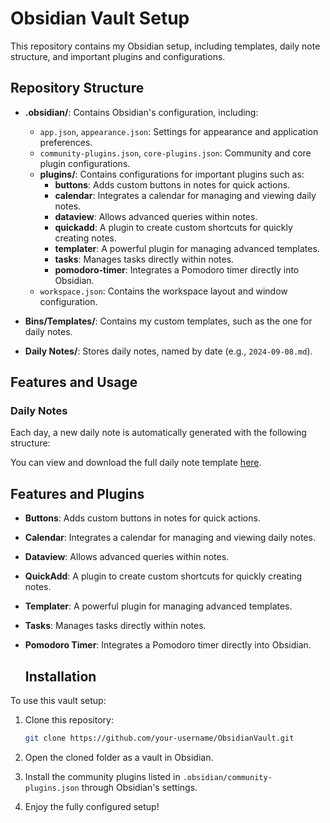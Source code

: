 # Obsidian Vault Setup

This repository contains my Obsidian setup, including templates, daily note structure, and important plugins and configurations.

## Repository Structure

- **.obsidian/**: Contains Obsidian's configuration, including:
  - `app.json`, `appearance.json`: Settings for appearance and application preferences.
  - `community-plugins.json`, `core-plugins.json`: Community and core plugin configurations.
  - **plugins/**: Contains configurations for important plugins such as:
    - **buttons**: Adds custom buttons in notes for quick actions.
    - **calendar**: Integrates a calendar for managing and viewing daily notes.
    - **dataview**: Allows advanced queries within notes.
    - **quickadd**: A plugin to create custom shortcuts for quickly creating notes.
    - **templater**: A powerful plugin for managing advanced templates.
    - **tasks**: Manages tasks directly within notes.
    - **pomodoro-timer**: Integrates a Pomodoro timer directly into Obsidian.
  - `workspace.json`: Contains the workspace layout and window configuration.

- **Bins/Templates/**: Contains my custom templates, such as the one for daily notes.

- **Daily Notes/**: Stores daily notes, named by date (e.g., `2024-09-08.md`).

## Features and Usage

### Daily Notes

Each day, a new daily note is automatically generated with the following structure:

You can view and download the full daily note template [here](Bins/Templates/Obsidian%20Daily%20Note%20Template.md).

## Features and Plugins

- **Buttons**: Adds custom buttons in notes for quick actions.
- **Calendar**: Integrates a calendar for managing and viewing daily notes.
- **Dataview**: Allows advanced queries within notes.
- **QuickAdd**: A plugin to create custom shortcuts for quickly creating notes.
- **Templater**: A powerful plugin for managing advanced templates.
- **Tasks**: Manages tasks directly within notes.
- **Pomodoro Timer**: Integrates a Pomodoro timer directly into Obsidian.

  ## Installation

To use this vault setup:

1. Clone this repository:
   ```bash
   git clone https://github.com/your-username/ObsidianVault.git
   ```

2. Open the cloned folder as a vault in Obsidian.

3. Install the community plugins listed in `.obsidian/community-plugins.json` through Obsidian's settings.

4. Enjoy the fully configured setup!


